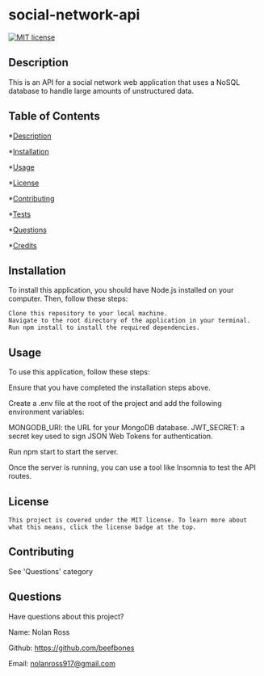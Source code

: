 # social-network-api

  [![MIT license](https://img.shields.io/badge/License-MIT-blue.svg)](https://lbesson.mit-license.org/)

  ## Description
  This is an API for a social network web application that uses a NoSQL database to handle large amounts of unstructured data.


  ## Table of Contents

  *[Description](#description)

  *[Installation](#installation)

  *[Usage](#usage)

  *[License](#license)

  *[Contributing](#contributing)

  *[Tests](#tests)

  *[Questions](#questions)

  *[Credits](credits)

  ## Installation
  To install this application, you should have Node.js installed on your computer. Then, follow these steps:

    Clone this repository to your local machine.
    Navigate to the root directory of the application in your terminal.
    Run npm install to install the required dependencies.

  ## Usage
  To use this application, follow these steps:

Ensure that you have completed the installation steps above.

Create a .env file at the root of the project and add the following environment variables:

MONGODB_URI: the URL for your MongoDB database.
JWT_SECRET: a secret key used to sign JSON Web Tokens for authentication.

Run npm start to start the server.

Once the server is running, you can use a tool like Insomnia to test the API routes.



  ## License
    This project is covered under the MIT license. To learn more about what this means, click the license badge at the top.

  ## Contributing
  See 'Questions' category

  ## Questions
  Have questions about this project?

  Name: Nolan Ross

  Github: https://github.com/beefbones

  Email: nolanross917@gmail.com